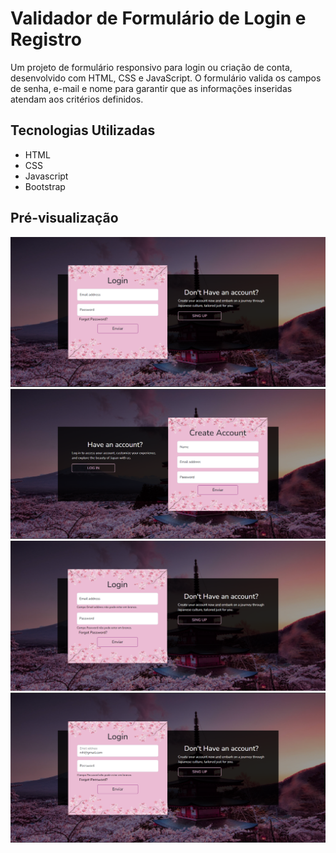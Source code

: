 # Validador de Formulário de Login e Registro

Um projeto de formulário responsivo para login ou criação de conta, desenvolvido com HTML, CSS e JavaScript. 
O formulário valida os campos de senha, e-mail e nome para garantir que as informações inseridas atendam aos critérios definidos.

## Tecnologias Utilizadas
* HTML
* CSS
* Javascript
* Bootstrap

## Pré-visualização
![capa](./assets/img/capa.png)
![capa](./assets/img/capa2.png)
![capa](./assets/img/erro1.png)
![capa](./assets/img/semerro.png)
